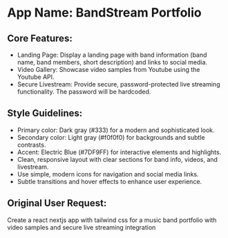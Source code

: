 # **App Name**: BandStream Portfolio

## Core Features:

- Landing Page: Display a landing page with band information (band name, band members, short description) and links to social media.
- Video Gallery: Showcase video samples from Youtube using the Youtube API.
- Secure Livestream: Provide secure, password-protected live streaming functionality. The password will be hardcoded.

## Style Guidelines:

- Primary color: Dark gray (#333) for a modern and sophisticated look.
- Secondary color: Light gray (#f0f0f0) for backgrounds and subtle contrasts.
- Accent: Electric Blue (#7DF9FF) for interactive elements and highlights.
- Clean, responsive layout with clear sections for band info, videos, and livestream.
- Use simple, modern icons for navigation and social media links.
- Subtle transitions and hover effects to enhance user experience.

## Original User Request:
Create a react nextjs app with tailwind css for a music band portfolio with video samples and secure live streaming integration
  
